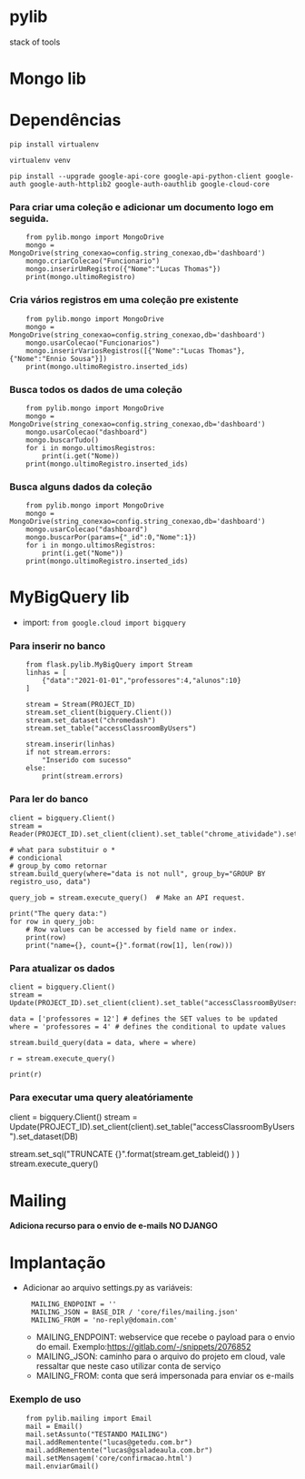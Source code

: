 # pylib
stack of tools

# Mongo lib

# Dependências 
    pip install virtualenv

    virtualenv venv

    pip install --upgrade google-api-core google-api-python-client google-auth google-auth-httplib2 google-auth-oauthlib google-cloud-core

### Para criar uma coleção e adicionar um documento logo em seguida.

    
        from pylib.mongo import MongoDrive
        mongo = MongoDrive(string_conexao=config.string_conexao,db='dashboard')
        mongo.criarColecao("Funcionario")
        mongo.inserirUmRegistro({"Nome":"Lucas Thomas"})
        print(mongo.ultimoRegistro)
    
### Cria vários registros em uma coleção pre existente
    
        from pylib.mongo import MongoDrive
        mongo = MongoDrive(string_conexao=config.string_conexao,db='dashboard')
        mongo.usarColecao("Funcionarios")
        mongo.inserirVariosRegistros([{"Nome":"Lucas Thomas"},{"Nome":"Ennio Sousa"}])
        print(mongo.ultimoRegistro.inserted_ids)
    

### Busca todos os dados de uma coleção
    
        from pylib.mongo import MongoDrive
        mongo = MongoDrive(string_conexao=config.string_conexao,db='dashboard')
        mongo.usarColecao("dashboard")
        mongo.buscarTudo()
        for i in mongo.ultimosRegistros:
            print(i.get("Nome))
        print(mongo.ultimoRegistro.inserted_ids)
    

### Busca  alguns dados da coleção
    
        from pylib.mongo import MongoDrive
        mongo = MongoDrive(string_conexao=config.string_conexao,db='dashboard')
        mongo.usarColecao("dashboard")
        mongo.buscarPor(params={"_id":0,"Nome":1})
        for i in mongo.ultimosRegistros:
            print(i.get("Nome"))
        print(mongo.ultimoRegistro.inserted_ids)
    


# MyBigQuery lib

- import: `from google.cloud import bigquery`

### Para inserir no banco

    
        from flask.pylib.MyBigQuery import Stream
        linhas = [
            {"data":"2021-01-01","professores":4,"alunos":10}
        ]

        stream = Stream(PROJECT_ID)
        stream.set_client(bigquery.Client())
        stream.set_dataset("chromedash")
        stream.set_table("accessClassroomByUsers")

        stream.inserir(linhas)
        if not stream.errors:
            "Inserido com sucesso"
        else:
            print(stream.errors)
    

### Para ler do banco 

    client = bigquery.Client()
    stream = Reader(PROJECT_ID).set_client(client).set_table("chrome_atividade").set_dataset(DB)

    # what para substituir o *
    # condicional
    # group_by como retornar
    stream.build_query(where="data is not null", group_by="GROUP BY registro_uso, data")

    query_job = stream.execute_query()  # Make an API request.

    print("The query data:")
    for row in query_job:
        # Row values can be accessed by field name or index.
        print(row)
        print("name={}, count={}".format(row[1], len(row)))



### Para atualizar os dados
 
    client = bigquery.Client()
    stream = Update(PROJECT_ID).set_client(client).set_table("accessClassroomByUsers").set_dataset(DB)

    data = ['professores = 12'] # defines the SET values to be updated
    where = 'professores = 4' # defines the conditional to update values

    stream.build_query(data = data, where = where)

    r = stream.execute_query()

    print(r)



### Para executar uma query aleatóriamente

client = bigquery.Client()
stream = Update(PROJECT_ID).set_client(client).set_table("accessClassroomByUsers").set_dataset(DB)

stream.set_sql("TRUNCATE {}".format(stream.get_tableid() ) )
stream.execute_query()



# Mailing 
**Adiciona recurso para o envio de e-mails NO DJANGO**

# Implantação
- Adicionar ao arquivo settings.py as variáveis:
    
        MAILING_ENDPOINT = ''
        MAILING_JSON = BASE_DIR / 'core/files/mailing.json'
        MAILING_FROM = 'no-reply@domain.com'
    
    - MAILING_ENDPOINT: webservice que recebe o payload para o envio do email. Exemplo:https://gitlab.com/-/snippets/2076852
    - MAILING_JSON: caminho para o arquivo do projeto em cloud, vale ressaltar que neste caso utilizar conta de serviço
    - MAILING_FROM: conta que será impersonada para enviar os e-mails

### Exemplo de uso
    
        from pylib.mailing import Email
        mail = Email()
        mail.setAssunto("TESTANDO MAILING")
        mail.addRementente("lucas@getedu.com.br")
        mail.addRementente("lucas@gsaladeaula.com.br")
        mail.setMensagem('core/confirmacao.html')
        mail.enviarGmail()
    
